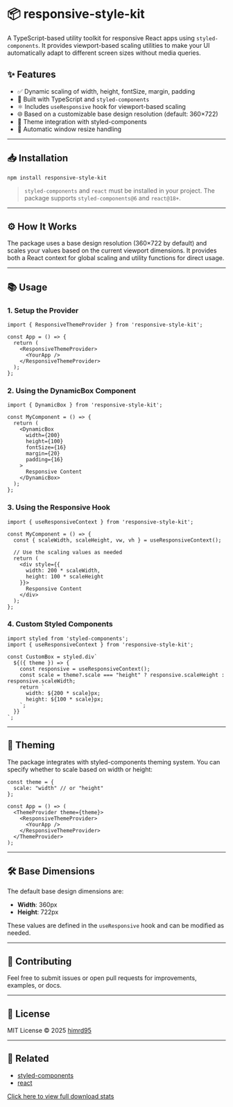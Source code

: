 # 📦 responsive-style-kit

A TypeScript-based utility toolkit for responsive React apps using `styled-components`. It provides viewport-based scaling utilities to make your UI automatically adapt to different screen sizes without media queries.

## ✨ Features

- ✅ Dynamic scaling of width, height, fontSize, margin, padding
- 🎯 Built with TypeScript and `styled-components`
- ⚛️ Includes `useResponsive` hook for viewport-based scaling
- 🌐 Based on a customizable base design resolution (default: 360×722)
- 🎨 Theme integration with styled-components
- 🔄 Automatic window resize handling

---

## 📥 Installation

```bash
npm install responsive-style-kit
```

> `styled-components` and `react` must be installed in your project. The package supports `styled-components@6` and `react@18+`.

---

## ⚙️ How It Works

The package uses a base design resolution (360×722 by default) and scales your values based on the current viewport dimensions. It provides both a React context for global scaling and utility functions for direct usage.

---

## 📚 Usage

### 1. Setup the Provider

```tsx
import { ResponsiveThemeProvider } from 'responsive-style-kit';

const App = () => {
  return (
    <ResponsiveThemeProvider>
      <YourApp />
    </ResponsiveThemeProvider>
  );
};
```

### 2. Using the DynamicBox Component

```tsx
import { DynamicBox } from 'responsive-style-kit';

const MyComponent = () => {
  return (
    <DynamicBox
      width={200}
      height={100}
      fontSize={16}
      margin={20}
      padding={16}
    >
      Responsive Content
    </DynamicBox>
  );
};
```

### 3. Using the Responsive Hook

```tsx
import { useResponsiveContext } from 'responsive-style-kit';

const MyComponent = () => {
  const { scaleWidth, scaleHeight, vw, vh } = useResponsiveContext();
  
  // Use the scaling values as needed
  return (
    <div style={{
      width: 200 * scaleWidth,
      height: 100 * scaleHeight
    }}>
      Responsive Content
    </div>
  );
};
```

### 4. Custom Styled Components

```tsx
import styled from 'styled-components';
import { useResponsiveContext } from 'responsive-style-kit';

const CustomBox = styled.div`
  ${({ theme }) => {
    const responsive = useResponsiveContext();
    const scale = theme?.scale === "height" ? responsive.scaleHeight : responsive.scaleWidth;
    return `
      width: ${200 * scale}px;
      height: ${100 * scale}px;
    `;
  }}
`;
```

---

## 🎨 Theming

The package integrates with styled-components theming system. You can specify whether to scale based on width or height:

```tsx
const theme = {
  scale: "width" // or "height"
};

const App = () => (
  <ThemeProvider theme={theme}>
    <ResponsiveThemeProvider>
      <YourApp />
    </ResponsiveThemeProvider>
  </ThemeProvider>
);
```

---

## 🛠 Base Dimensions

The default base design dimensions are:

- **Width**: 360px
- **Height**: 722px

These values are defined in the `useResponsive` hook and can be modified as needed.

---

## 🤝 Contributing

Feel free to submit issues or open pull requests for improvements, examples, or docs.

---

## 📝 License

MIT License © 2025 [himrd95](https://github.com/himrd95)

---

## 📎 Related

- [styled-components](https://styled-components.com)
- [react](https://reactjs.org)

<!-- START_NPM_STATS -->
<!-- This section is updated automatically every Monday -->
[Click here to view full download stats](./stats/npm-downloads.md)
<!-- END_NPM_STATS -->